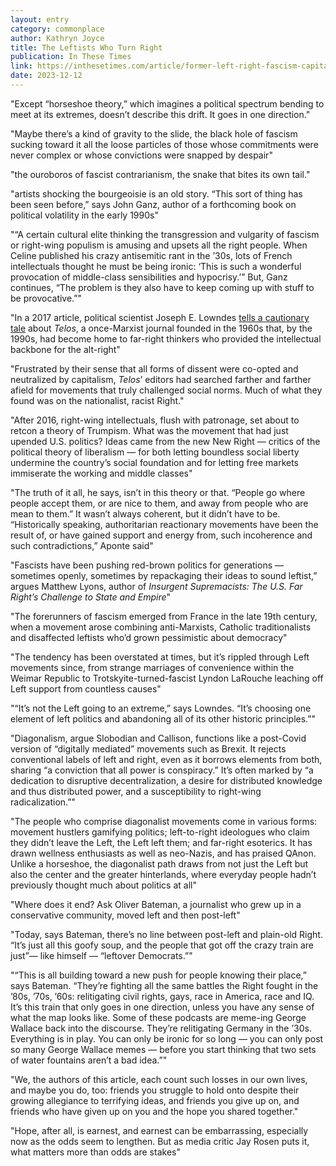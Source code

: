 ```yaml
---
layout: entry
category: commonplace
author: Kathryn Joyce
title: The Leftists Who Turn Right
publication: In These Times
link: https://inthesetimes.com/article/former-left-right-fascism-capitalism-horseshoe-theory
date: 2023-12-12
---
```


"Except ​“horseshoe theory,” which imagines a political spectrum bending to meet at its extremes, doesn’t describe this drift. It goes in one direction."

"Maybe there’s a kind of gravity to the slide, the black hole of fascism sucking toward it all the loose particles of those whose commitments were never complex or whose convictions were snapped by despair"

"the ouroboros of fascist contrarianism, the snake that bites its own tail."

"artists shocking the bourgeoisie is an old story. ​“This sort of thing has been seen before,” says John Ganz, author of a forthcoming book on political volatility in the early 1990s"

"​“A certain cultural elite thinking the transgression and vulgarity of fascism or right-wing populism is amusing and upsets all the right people. When Celine published his crazy antisemitic rant in the ​’30s, lots of French intellectuals thought he must be being ironic: ​‘This is such a wonderful provocation of middle-class sensibilities and hypocrisy.’” But, Ganz continues, ​“The problem is they also have to keep coming up with stuff to be provocative.”"

"In a 2017 article, political scientist Joseph E. Lowndes [tells a cautionary tale](https://scholarsbank.uoregon.edu/xmlui/bitstream/handle/1794/24431/konturen_v9_jlowndes.pdf?sequence=1&isAllowed=y) about *Telos*, a once-Marxist journal founded in the 1960s that, by the 1990s, had become home to far-right thinkers who provided the intellectual backbone for the alt-right"

"Frustrated by their sense that all forms of dissent were co-opted and neutralized by capitalism, *Telos*’ editors had searched farther and farther afield for movements that truly challenged social norms. Much of what they found was on the nationalist, racist Right."

"After 2016, right-wing intellectuals, flush with patronage, set about to retcon a theory of Trumpism. What was the movement that had just upended U.S. politics? Ideas came from the new New Right — critics of the political theory of liberalism — for both letting boundless social liberty undermine the country’s social foundation and for letting free markets immiserate the working and middle classes"

"The truth of it all, he says, isn’t in this theory or that. ​“People go where people accept them, or are nice to them, and away from people who are mean to them.” It wasn’t always coherent, but it didn’t have to be. ​“Historically speaking, authoritarian reactionary movements have been the result of, or have gained support and energy from, such incoherence and such contradictions,” Aponte said"

"Fascists have been pushing red-brown politics for generations — sometimes openly, sometimes by repackaging their ideas to sound leftist,” argues Matthew Lyons, author of *Insurgent Supremacists: The U.S. Far Right’s Challenge to State and Empire*"

"The forerunners of fascism emerged from France in the late 19th century, when a movement arose combining anti-Marxists, Catholic traditionalists and disaffected leftists who’d grown pessimistic about democracy"

"The tendency has been overstated at times, but it’s rippled through Left movements since, from strange marriages of convenience within the Weimar Republic to Trotskyite-turned-fascist Lyndon LaRouche leaching off Left support from countless causes"

"“It’s not the Left going to an extreme,” says Lowndes. ​“It’s choosing one element of left politics and abandoning all of its other historic principles.”"

"Diagonalism, argue Slobodian and Callison, functions like a post-Covid version of ​“digitally mediated” movements such as Brexit. It rejects conventional labels of left and right, even as it borrows elements from both, sharing ​“a conviction that all power is conspiracy.” It’s often marked by ​“a dedication to disruptive decentralization, a desire for distributed knowledge and thus distributed power, and a susceptibility to right-wing radicalization.”"

"The people who comprise diagonalist movements come in various forms: movement hustlers gamifying politics; left-to-right ideologues who claim they didn’t leave the Left, the Left left them; and far-right esoterics. It has drawn wellness enthusiasts as well as neo-Nazis, and has praised QAnon. Unlike a horseshoe, the diagonalist path draws from not just the Left but also the center and the greater hinterlands, where everyday people hadn’t previously thought much about politics at all"

"Where does it end? Ask Oliver Bateman, a journalist who grew up in a conservative community, moved left and then post-left"

"Today, says Bateman, there’s no line between post-left and plain-old Right. ​“It’s just all this goofy soup, and the people that got off the crazy train are just”— like himself — ​“leftover Democrats.”"

"“This is all building toward a new push for people knowing their place,” says Bateman. ​“They’re fighting all the same battles the Right fought in the ​’80s, ​’70s, ​’60s: relitigating civil rights, gays, race in America, race and IQ. It’s this train that only goes in one direction, unless you have any sense of what the map looks like. Some of these podcasts are meme-ing George Wallace back into the discourse. They’re relitigating Germany in the ​’30s. Everything is in play. You can only be ironic for so long — you can only post so many George Wallace memes — before you start thinking that two sets of water fountains aren’t a bad idea.”"

"We, the authors of this article, each count such losses in our own lives, and maybe you do, too: friends you struggle to hold onto despite their growing allegiance to terrifying ideas, and friends you give up on, and friends who have given up on you and the hope you shared together."

"Hope, after all, is earnest, and earnest can be embarrassing, especially now as the odds seem to lengthen. But as media critic Jay Rosen puts it, what matters more than odds are stakes"
